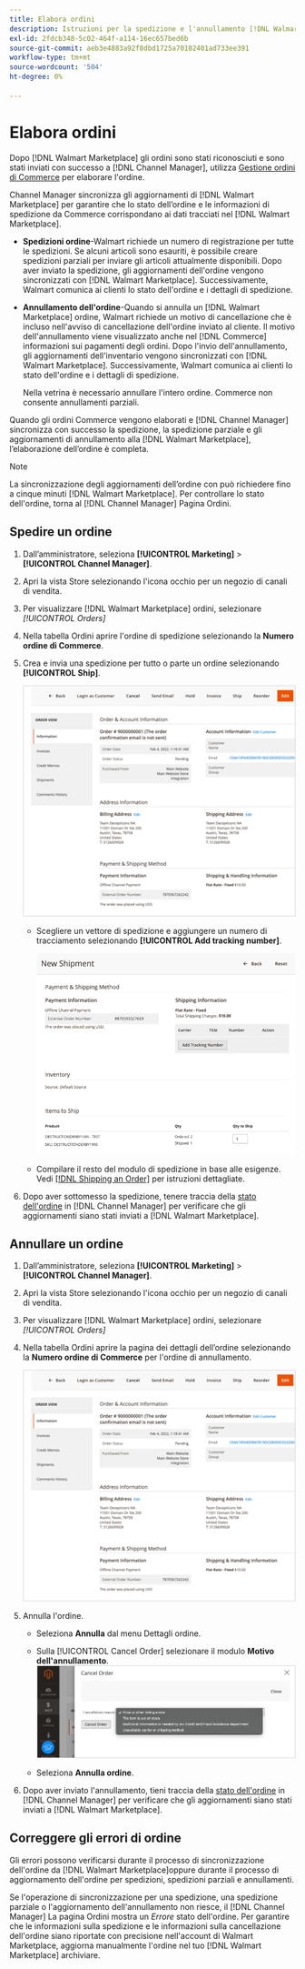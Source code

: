 ```yaml
---
title: Elabora ordini
description: Istruzioni per la spedizione e l'annullamento [!DNL Walmart Marketplace] ordini da Adobe Commerce e Magenti Open Source.
exl-id: 2fdcb348-5c02-464f-a114-16ec657bed6b
source-git-commit: aeb3e4883a92f8dbd1725a70102401ad733ee391
workflow-type: tm+mt
source-wordcount: '504'
ht-degree: 0%

---
```


# Elabora ordini

Dopo [!DNL Walmart Marketplace] gli ordini sono stati riconosciuti e sono stati inviati con successo a [!DNL Channel Manager], utilizza [Gestione ordini di Commerce](https://docs.magento.com/user-guide/sales/orders-workspace.html) per elaborare l&#39;ordine.

Channel Manager sincronizza gli aggiornamenti di [!DNL Walmart Marketplace] per garantire che lo stato dell’ordine e le informazioni di spedizione da Commerce corrispondano ai dati tracciati nel [!DNL Walmart Marketplace].

* **Spedizioni ordine**-Walmart richiede un numero di registrazione per tutte le spedizioni. Se alcuni articoli sono esauriti, è possibile creare spedizioni parziali per inviare gli articoli attualmente disponibili. Dopo aver inviato la spedizione, gli aggiornamenti dell&#39;ordine vengono sincronizzati con [!DNL Walmart Marketplace]. Successivamente, Walmart comunica ai clienti lo stato dell&#39;ordine e i dettagli di spedizione.

* **Annullamento dell&#39;ordine**-Quando si annulla un [!DNL Walmart Marketplace] ordine, Walmart richiede un motivo di cancellazione che è incluso nell&#39;avviso di cancellazione dell&#39;ordine inviato al cliente. Il motivo dell&#39;annullamento viene visualizzato anche nel [!DNL Commerce] informazioni sui pagamenti degli ordini. Dopo l&#39;invio dell&#39;annullamento, gli aggiornamenti dell&#39;inventario vengono sincronizzati con [!DNL Walmart Marketplace]. Successivamente, Walmart comunica ai clienti lo stato dell&#39;ordine e i dettagli di spedizione.

   Nella vetrina è necessario annullare l&#39;intero ordine. Commerce non consente annullamenti parziali.

Quando gli ordini Commerce vengono elaborati e [!DNL Channel Manager] sincronizza con successo la spedizione, la spedizione parziale e gli aggiornamenti di annullamento alla [!DNL Walmart Marketplace], l’elaborazione dell’ordine è completa.

>[!NOTE]
>
> La sincronizzazione degli aggiornamenti dell’ordine con può richiedere fino a cinque minuti [!DNL Walmart Marketplace]. Per controllare lo stato dell&#39;ordine, torna al [!DNL Channel Manager] Pagina Ordini.

## Spedire un ordine

1. Dall’amministratore, seleziona **[!UICONTROL Marketing]** > **[!UICONTROL Channel Manager]**.

1. Apri la vista Store selezionando l&#39;icona occhio per un negozio di canali di vendita.

1. Per visualizzare [!DNL Walmart Marketplace] ordini, selezionare *[!UICONTROL *Orders]**

1. Nella tabella Ordini aprire l&#39;ordine di spedizione selezionando la **Numero ordine di Commerce**.

1. Crea e invia una spedizione per tutto o parte un ordine selezionando **[!UICONTROL Ship]**.

   ![Visualizzazione dettagli ordine di Commerce per un [!DNL Walmart Marketplace] ordine](assets/order-detail-with-external-order-id.png)

   * Scegliere un vettore di spedizione e aggiungere un numero di tracciamento selezionando **[!UICONTROL Add tracking number]**.

      ![Visualizzazione dettagli ordine di Commerce per un [!DNL Walmart Marketplace] ordine](assets/order-shipment-add-tracking-number.png)


   * Compilare il resto del modulo di spedizione in base alle esigenze. Vedi [[!DNL Shipping an Order]](https://docs.magento.com/user-guide/sales/order-ship.html) per istruzioni dettagliate.

1. Dopo aver sottomesso la spedizione, tenere traccia della [stato dell&#39;ordine](manage-orders.md#about-order-status) in [!DNL Channel Manager] per verificare che gli aggiornamenti siano stati inviati a [!DNL Walmart Marketplace].

## Annullare un ordine

1. Dall’amministratore, seleziona **[!UICONTROL Marketing]** > **[!UICONTROL Channel Manager]**.

1. Apri la vista Store selezionando l&#39;icona occhio per un negozio di canali di vendita.

1. Per visualizzare [!DNL Walmart Marketplace] ordini, selezionare *[!UICONTROL *Orders]**

1. Nella tabella Ordini aprire la pagina dei dettagli dell’ordine selezionando la **Numero ordine di Commerce** per l&#39;ordine di annullamento.

   ![Visualizzazione dettagli ordine di Commerce per un[!DNL Walmart Marketplace]ordine](assets/order-detail-with-external-order-id.png)

1. Annulla l&#39;ordine.

   * Seleziona **Annulla** dal menu Dettagli ordine.

   * Sulla [!UICONTROL Cancel Order] selezionare il modulo **Motivo dell&#39;annullamento**.
   ![Visualizzazione dettagli ordine di Commerce per un [!DNL Walmart Marketplace] ordine](assets/cancel-order-reason-selector.png)

   * Seleziona **Annulla ordine**.


1. Dopo aver inviato l&#39;annullamento, tieni traccia della [stato dell&#39;ordine](manage-orders.md#about-order-status) in [!DNL Channel Manager] per verificare che gli aggiornamenti siano stati inviati a [!DNL Walmart Marketplace].

## Correggere gli errori di ordine

Gli errori possono verificarsi durante il processo di sincronizzazione dell&#39;ordine da [!DNL Walmart Marketplace]oppure durante il processo di aggiornamento dell&#39;ordine per spedizioni, spedizioni parziali e annullamenti.

Se l&#39;operazione di sincronizzazione per una spedizione, una spedizione parziale o l&#39;aggiornamento dell&#39;annullamento non riesce, il [!DNL Channel Manager] La pagina Ordini mostra un _Errore_ stato dell&#39;ordine. Per garantire che le informazioni sulla spedizione e le informazioni sulla cancellazione dell&#39;ordine siano riportate con precisione nell&#39;account di Walmart Marketplace, aggiorna manualmente l&#39;ordine nel tuo [!DNL Walmart Marketplace] archiviare.



